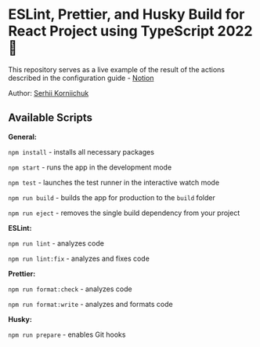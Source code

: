 # ESLint, Prettier, and Husky Build for React Project using TypeScript 2022 🚀

This repository serves as a live example of the result of the actions described in the configuration guide - [Notion](https://serhii-korniichuk.notion.site/ESLint-Prettier-and-Husky-Build-for-React-Project-using-TypeScript-2022-ff8d5c6d526745b0b35f680027b055e4)

Author: [Serhii Korniichuk](https://www.linkedin.com/in/serhii-korniichuk/)

## Available Scripts

**General:**

`npm install` - installs all necessary packages

`npm start` - runs the app in the development mode

`npm test` - launches the test runner in the interactive watch mode

`npm run build` - builds the app for production to the `build` folder

`npm run eject` - removes the single build dependency from your project

**ESLint:**

`npm run lint` - analyzes code

`npm run lint:fix` - analyzes and fixes code

**Prettier:**

`npm run format:check` - analyzes code

`npm run format:write` - analyzes and formats code

**Husky:**

`npm run prepare` - enables Git hooks
